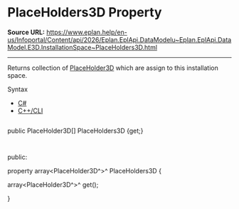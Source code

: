 # PlaceHolders3D Property

**Source URL:** https://www.eplan.help/en-us/Infoportal/Content/api/2026/Eplan.EplApi.DataModelu~Eplan.EplApi.DataModel.E3D.InstallationSpace~PlaceHolders3D.html

---

Returns collection of [PlaceHolder3D](Eplan.EplApi.DataModelu~Eplan.EplApi.DataModel.E3D.PlaceHolder3D.html) which are assign to this installation space.

Syntax

- [C#](#i-syntax-CS)
- [C++/CLI](#i-syntax-CPP2005)

```
```
public PlaceHolder3D[] PlaceHolders3D {get;}
```
```

```
```
public:

property array<PlaceHolder3D^>^ PlaceHolders3D {

   array<PlaceHolder3D^>^ get();

}
```
```
